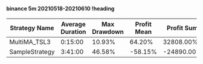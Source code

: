 #### binance 5m 20210518-20210610 !heading
| Strategy Name  | Average Duration | Max Drawdown | Profit Mean | Profit Sum | Profit Total | Trade Count | Win Rate |
| -------------- | ---------------- | ------------ | ----------- | ---------- | ------------ | ----------- | -------- |
| MultiMA_TSL3   | 0:15:00          | 10.93%       | 64.20%      | 32808.00%  | 8773.00%     | 511         | 68.10%   |
| SampleStrategy | 3:41:00          | 46.58%       | -58.15%     | -24890.00% | -4283.00%    | 428         | 80.14%   |